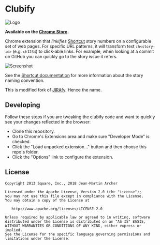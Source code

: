 Clubify
======

![Logo](ext/icon_128.png)

**Available on the [Chrome Store](https://chrome.google.com/webstore/detail/goephcddocajoogjiddapcddobhlgglb).**

Chrome extension that _linkifies_ [Shortcut](https://shortcut.com) story numbers on a configurable set of
web pages. For specific URL patterns, it will transform text `ch<story-id>` (e.g. `ch1234`) to
click-able links. For example, when looking at a commit on GitHub you can quickly
go to the story issue it refers.

![Screenshot](screenshot.png)

See the [Shortcut documentation](https://help.shortcut.com/hc/en-us/articles/207540323-Using-the-Shortcut-GitHub-Integration-with-Branches-and-Pull-Requests)
for more information about the story naming convention.

This is modified fork of [JIRAfy](https://github.com/square/jirafy). Hence the name.

Developing
----------

Follow these steps if you are tweaking the clubify code and want to quickly see
your changes reflected in the browser:

 * Clone this repository.
 * Go to Chrome's Extensions area and make sure "Developer Mode" is checked.
 * Click the "Load unpacked extension..." button and then choose this repo's folder.
 * Click the "Options" link to configure the extension.

License
-------

    Copyright 2013 Square, Inc., 2018 Jean-Martin Archer

    Licensed under the Apache License, Version 2.0 (the "License");
    you may not use this file except in compliance with the License.
    You may obtain a copy of the License at

       http://www.apache.org/licenses/LICENSE-2.0

    Unless required by applicable law or agreed to in writing, software
    distributed under the License is distributed on an "AS IS" BASIS,
    WITHOUT WARRANTIES OR CONDITIONS OF ANY KIND, either express or implied.
    See the License for the specific language governing permissions and
    limitations under the License.
